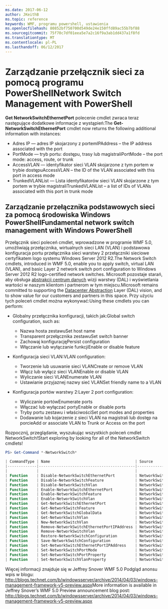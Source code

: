 ```yaml
---
ms.date: 2017-06-12
author: JKeithB
ms.topic: reference
keywords: WMF, programu powershell, ustawienia
ms.openlocfilehash: 80852bf750700d549de24e150ffd89ac55b7bf88
ms.sourcegitcommit: 75f70c7df01eea5e7a2c16f9a3ab1dd437a1f8fd
ms.translationtype: MT
ms.contentlocale: pl-PL
ms.lasthandoff: 06/12/2017
---
```

# <a name="network-switch-management-with-powershell"></a><span data-ttu-id="af243-102">Zarządzanie przełącznik sieci za pomocą programu PowerShell</span><span class="sxs-lookup"><span data-stu-id="af243-102">Network Switch Management with PowerShell</span></span>

<span data-ttu-id="af243-103">**Get NetworkSwitchEthernetPort** polecenie cmdlet zwraca teraz następujące dodatkowe informacje z wystąpień:</span><span class="sxs-lookup"><span data-stu-id="af243-103">The **Get-NetworkSwitchEthernetPort** cmdlet now returns the following additional information with instances:</span></span>

- <span data-ttu-id="af243-104">Adres IP — adres IP skojarzony z portem</span><span class="sxs-lookup"><span data-stu-id="af243-104">IPAddress – the IP address associated with the port</span></span>
- <span data-ttu-id="af243-105">PortMode — tryb portu: dostępu, trasy lub magistrali</span><span class="sxs-lookup"><span data-stu-id="af243-105">PortMode – the port mode: access, route, or trunk</span></span>
- <span data-ttu-id="af243-106">AccessVLAN — identyfikator sieci VLAN skojarzone z tym portem w trybie dostępu</span><span class="sxs-lookup"><span data-stu-id="af243-106">AccessVLAN – the ID of the VLAN associated with this port in access mode</span></span>
- <span data-ttu-id="af243-107">TrunkedVLANList — Lista identyfikatorów sieci VLAN skojarzone z tym portem w trybie magistrali</span><span class="sxs-lookup"><span data-stu-id="af243-107">TrunkedVLANList – a list of IDs of VLANs associated with this port in trunk mode</span></span>

## <a name="fundamental-network-switch-management-with-windows-powershell"></a><span data-ttu-id="af243-108">Zarządzanie przełącznika podstawowych sieci za pomocą środowiska Windows PowerShell</span><span class="sxs-lookup"><span data-stu-id="af243-108">Fundamental network switch management with Windows PowerShell</span></span>

<span data-ttu-id="af243-109">Przełącznik sieci poleceń cmdlet, wprowadzone w programie WMF 5.0, umożliwiają przełącznika, wirtualnych sieci LAN (VLAN) i podstawowa konfiguracja portu przełącznika sieci warstwy 2 przełączniki sieciowe certyfikatem logo systemu Windows Server 2012 R2.</span><span class="sxs-lookup"><span data-stu-id="af243-109">The Network Switch cmdlets, introduced in WMF 5.0, enable you to apply switch, virtual LAN (VLAN), and basic Layer 2 network switch port configuration to Windows Server 2012 R2 logo-certified network switches.</span></span> <span data-ttu-id="af243-110">Microsoft pozostaje starań, aby obsługa [abstrakcji centrum danych](http://technet.microsoft.com/en-us/cloud/dal.aspx) wizji warstwy (DAL) i wyświetlania wartości w naszym klientom i partnerom w tym miejscu.</span><span class="sxs-lookup"><span data-stu-id="af243-110">Microsoft remains committed to supporting the [Datacenter Abstraction](http://technet.microsoft.com/en-us/cloud/dal.aspx) Layer (DAL) vision, and to show value for our customers and partners in this space.</span></span> <span data-ttu-id="af243-111">Przy użyciu tych poleceń cmdlet można wykonywać:</span><span class="sxs-lookup"><span data-stu-id="af243-111">Using these cmdlets you can perform:</span></span>

- <span data-ttu-id="af243-112">Globalny przełącznika konfiguracji, takich jak:</span><span class="sxs-lookup"><span data-stu-id="af243-112">Global switch configuration, such as:</span></span>
    - <span data-ttu-id="af243-113">Nazwa hosta zestawu</span><span class="sxs-lookup"><span data-stu-id="af243-113">Set host name</span></span>
    - <span data-ttu-id="af243-114">Transparent przełącznika zestawu</span><span class="sxs-lookup"><span data-stu-id="af243-114">Set switch banner</span></span>
    - <span data-ttu-id="af243-115">Zachowaj konfigurację</span><span class="sxs-lookup"><span data-stu-id="af243-115">Persist configuration</span></span>
    - <span data-ttu-id="af243-116">Włączanie lub wyłączanie funkcji</span><span class="sxs-lookup"><span data-stu-id="af243-116">Enable or disable feature</span></span>

- <span data-ttu-id="af243-117">Konfiguracja sieci VLAN:</span><span class="sxs-lookup"><span data-stu-id="af243-117">VLAN configuration:</span></span>
    - <span data-ttu-id="af243-118">Tworzenie lub usuwanie sieci VLAN</span><span class="sxs-lookup"><span data-stu-id="af243-118">Create or remove VLAN</span></span>
    - <span data-ttu-id="af243-119">Włącz lub wyłącz sieci VLAN</span><span class="sxs-lookup"><span data-stu-id="af243-119">Enable or disable VLAN</span></span>
    - <span data-ttu-id="af243-120">Wyliczanie sieci VLAN</span><span class="sxs-lookup"><span data-stu-id="af243-120">Enumerate VLAN</span></span>
    - <span data-ttu-id="af243-121">Ustawianie przyjaznej nazwy sieć VLAN</span><span class="sxs-lookup"><span data-stu-id="af243-121">Set friendly name to a VLAN</span></span>

- <span data-ttu-id="af243-122">Konfiguracja portów warstwy 2:</span><span class="sxs-lookup"><span data-stu-id="af243-122">Layer 2 port configuration:</span></span>
    - <span data-ttu-id="af243-123">Wyliczanie portów</span><span class="sxs-lookup"><span data-stu-id="af243-123">Enumerate ports</span></span>
    - <span data-ttu-id="af243-124">Włączać lub wyłączać porty</span><span class="sxs-lookup"><span data-stu-id="af243-124">Enable or disable ports</span></span>
    - <span data-ttu-id="af243-125">Tryby portu zestawu i właściwości</span><span class="sxs-lookup"><span data-stu-id="af243-125">Set port modes and properties</span></span>
    - <span data-ttu-id="af243-126">Dodawanie lub kojarzenie z sieci VLAN na magistrali lub dostęp na porcie</span><span class="sxs-lookup"><span data-stu-id="af243-126">Add or associate VLAN to Trunk or Access on the port</span></span>

<span data-ttu-id="af243-127">Rozpocznij, przeglądanie, wyszukując wszystkich poleceń cmdlet NetworkSwitch!</span><span class="sxs-lookup"><span data-stu-id="af243-127">Start exploring by looking for all of the NetworkSwitch cmdlets!</span></span>

```powershell
PS> Get-Command *-NetworkSwitch*

| CommandType | Name                                      | Source        |
|-------------|-------------------------------------------|---------------|
|             |                                           |               |
| Function    | Disable-NetworkSwitchEthernetPort         | NetworkSwitch |
| Function    | Disable-NetworkSwitchFeature              | NetworkSwitch |
| Function    | Disable-NetworkSwitchVlan                 | NetworkSwitch |
| Function    | Enable-NetworkSwitchEthernetPort          | NetworkSwitch |
| Function    | Enable-NetworkSwitchFeature               | NetworkSwitch |
| Function    | Enable-NetworkSwitchVlan                  | NetworkSwitch |
| Function    | Get-NetworkSwitchEthernetPort             | NetworkSwitch |
| Function    | Get-NetworkSwitchFeature                  | NetworkSwitch |
| Function    | Get-NetworkSwitchGlobalData               | NetworkSwitch |
| Function    | Get-NetworkSwitchVlan                     | NetworkSwitch |
| Function    | New-NetworkSwitchVlan                     | NetworkSwitch |
| Function    | Remove-NetworkSwitchEthernetPortIPAddress | NetworkSwitch |
| Function    | Remove-NetworkSwitchVlan                  | NetworkSwitch |
| Function    | Restore-NetworkSwitchConfiguration        | NetworkSwitch |
| Function    | Save-NetworkSwitchConfiguration           | NetworkSwitch |
| Function    | Set-NetworkSwitchEthernetPortIPAddress    | NetworkSwitch |
| Function    | Set-NetworkSwitchPortMode                 | NetworkSwitch |
| Function    | Set-NetworkSwitchPortProperty             | NetworkSwitch |
| Function    | Set-NetworkSwitchVlanProperty             | NetworkSwitch |
```

<span data-ttu-id="af243-128">Więcej informacji znajduje się w Jeffrey Snover WMF 5.0 Podgląd anonsu wpis w blogu: <http://blogs.technet.com/b/windowsserver/archive/2014/04/03/windows-management-framework-v5-preview.aspx></span><span class="sxs-lookup"><span data-stu-id="af243-128">More information is available in Jeffrey Snover’s WMF 5.0 Preview announcement blog post: <http://blogs.technet.com/b/windowsserver/archive/2014/04/03/windows-management-framework-v5-preview.aspx></span></span>

